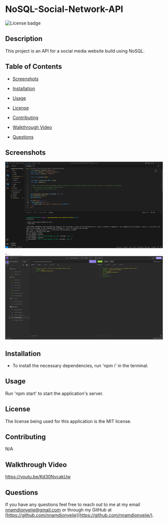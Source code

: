 # NoSQL-Social-Network-API

![License badge](https://img.shields.io/badge/license-MIT-red.svg)

## Description

This project is an API for a social media website build using NoSQL.

## Table of Contents

- [Screenshots](#screenshots)

- [Installation](#installation)

- [Usage](#usage)

- [License](#license)

- [Contributing](#contributing)

- [Walkthrough Video](#walkthrough-video)

- [Questions](#questions)

## Screenshots

![A screenshot of the application being run in VS Code](./Main/assets/images/VS-Code-Screenshot.png)

![A screenshot of the application's api being accessed through Insomnia](./Main/assets/images/insomnia-screenshot.png)

## Installation

- To install the necessary dependencies, run 'npm i' in the terminal.

## Usage

Run 'npm start' to start the application's server.

## License

The license being used for this application is the MIT license.

## Contributing

N/A

## Walkthrough Video

https://youtu.be/Kd30NvcakUw

## Questions

If you have any questions feel free to reach out to me at my email nnamdionyeije@gmail.com or through my GitHub at [https://github.com/nnamdionyeije](https://github.com/nnamdionyeije/).
